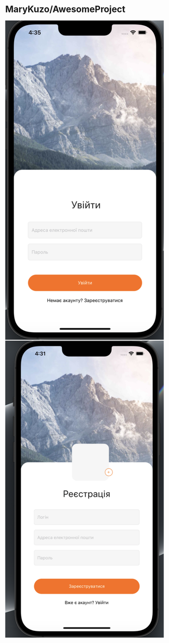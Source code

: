 # MaryKuzo/AwesomeProject

![Login](https://github.com/MaryKuzo/AwesomeProject/raw/hw2/assets/Login.png)
![Registration](https://github.com/MaryKuzo/AwesomeProject/raw/hw2/assets/Registration.png)
